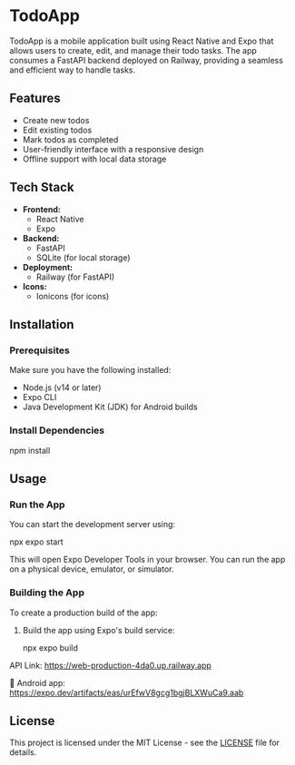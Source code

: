 # TodoApp

TodoApp is a mobile application built using React Native and Expo that allows users to create, edit, and manage their todo tasks. The app consumes a FastAPI backend deployed on Railway, providing a seamless and efficient way to handle tasks.

## Features

- Create new todos
- Edit existing todos
- Mark todos as completed
- User-friendly interface with a responsive design
- Offline support with local data storage

## Tech Stack

- **Frontend:** 
  - React Native
  - Expo
- **Backend:**
  - FastAPI
  - SQLite (for local storage)
- **Deployment:**
  - Railway (for FastAPI)
- **Icons:**
  - Ionicons (for icons)

## Installation

### Prerequisites

Make sure you have the following installed:

- Node.js (v14 or later)
- Expo CLI
- Java Development Kit (JDK) for Android builds

### Install Dependencies

npm install

## Usage

### Run the App

You can start the development server using:

npx expo start

This will open Expo Developer Tools in your browser. You can run the app on a physical device, emulator, or simulator.

### Building the App

To create a production build of the app:

1. Build the app using Expo's build service:

   npx expo build

API Link:
https://web-production-4da0.up.railway.app

🤖 Android app:
https://expo.dev/artifacts/eas/urEfwV8gcg1bgjBLXWuCa9.aab
## License

This project is licensed under the MIT License - see the [LICENSE](LICENSE) file for details.


